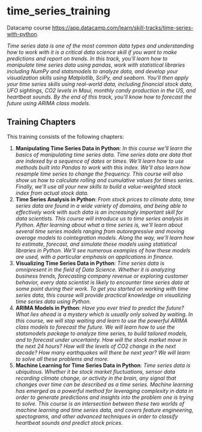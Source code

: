 # time_series_training
Datacamp course https://app.datacamp.com/learn/skill-tracks/time-series-with-python.

_Time series data is one of the most common data types and understanding how to work with it is a critical data science skill if you want
to make predictions and report on trends. In this track, you'll learn how to manipulate time series data using pandas, 
work with statistical libraries including NumPy and statsmodels to analyze data, 
and develop your visualization skills using Matplotlib, SciPy, and seaborn. 
You'll then apply your time series skills using real-world data, including financial stock data, 
UFO sightings, CO2 levels in Maui, monthly candy production in the US, and heartbeat sounds. 
By the end of this track, you'll know how to forecast the future using ARIMA class models_.


## Training Chapters
This training consists of the following chapters:
1. __Manipulating Time Series Data in Python__: _In this course we'll learn the basics of manipulating time series data. Time series data are data that are indexed by a sequence of dates or times. We'll learn how to use methods built into Pandas to work with this index. We'll also learn how resample time series to change the frequency. This course will also show us how to calculate rolling and cumulative values for times series. Finally, we'll use all your new skills to build a value-weighted stock index from actual stock data._
1. __Time Series Analysis in Python__: _From stock prices to climate data, time series data are found in a wide variety of domains, and being able to effectively work with such data is an increasingly important skill for data scientists. This course will introduce us to time series analysis in Python. After learning about what a time series is, we'll learn about several time series models ranging from autoregressive and moving average models to cointegration models. Along the way, we'll learn how to estimate, forecast, and simulate these models using statistical libraries in Python. We'll see numerous examples of how these models are used, with a particular emphasis on applications in finance._
1. __Visualizing Time Series Data in Python__: _Time series data is omnipresent in the field of Data Science. Whether it is analyzing business trends, forecasting company revenue or exploring customer behavior, every data scientist is likely to encounter time series data at some point during their work. To get you started on working with time series data, this course will provide practical knowledge on visualizing time series data using Python._
1. __ARIMA Models in Python__: _Have you ever tried to predict the future? What lies ahead is a mystery which is usually only solved by waiting. In this course, we will stop waiting and learn to use the powerful ARIMA class models to forecast the future. We will learn how to use the statsmodels package to analyze time series, to build tailored models, and to forecast under uncertainty. How will the stock market move in the next 24 hours? How will the levels of CO2 change in the next decade? How many earthquakes will there be next year? We will learn to solve all these problems and more._
1. __Machine Learning for Time Series Data in Python__: _Time series data is ubiquitous. Whether it be stock market fluctuations, sensor data recording climate change, or activity in the brain, any signal that changes over time can be described as a time series. Machine learning has emerged as a powerful method for leveraging complexity in data in order to generate predictions and insights into the problem one is trying to solve. This course is an intersection between these two worlds of machine learning and time series data, and covers feature engineering, spectograms, and other advanced techniques in order to classify heartbeat sounds and predict stock prices._


